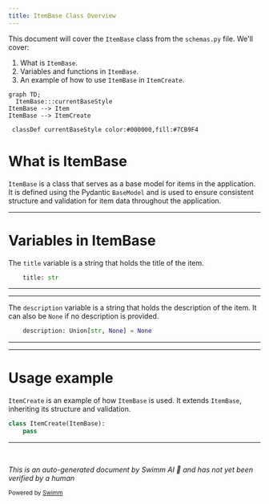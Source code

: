 ```yaml
---
title: ItemBase Class Overview
---
```

This document will cover the `ItemBase` class from the `schemas.py` file. We'll cover:

1. What is `ItemBase`.
2. Variables and functions in `ItemBase`.
3. An example of how to use `ItemBase` in `ItemCreate`.

```mermaid
graph TD;
  ItemBase:::currentBaseStyle
ItemBase --> Item
ItemBase --> ItemCreate

 classDef currentBaseStyle color:#000000,fill:#7CB9F4
```

# What is ItemBase

`ItemBase` is a class that serves as a base model for items in the application. It is defined using the Pydantic `BaseModel` and is used to ensure consistent structure and validation for item data throughout the application.

<SwmSnippet path="/docs_src/sql_databases/sql_app_py39/schemas.py" line="7">

---

# Variables in ItemBase

The `title` variable is a string that holds the title of the item.

```python
    title: str
```

---

</SwmSnippet>

<SwmSnippet path="/docs_src/sql_databases/sql_app_py39/schemas.py" line="8">

---

The `description` variable is a string that holds the description of the item. It can also be `None` if no description is provided.

```python
    description: Union[str, None] = None
```

---

</SwmSnippet>

<SwmSnippet path="/docs_src/sql_databases/sql_app_py39/schemas.py" line="11">

---

# Usage example

`ItemCreate` is an example of how `ItemBase` is used. It extends `ItemBase`, inheriting its structure and validation.

```python
class ItemCreate(ItemBase):
    pass
```

---

</SwmSnippet>

&nbsp;

*This is an auto-generated document by Swimm AI 🌊 and has not yet been verified by a human*

<SwmMeta version="3.0.0" repo-id="Z2l0aHViJTNBJTNBREVNTy1mYXN0YXBpJTNBJTNBZ2lsYWRuYXZvdA==" repo-name="DEMO-fastapi" doc-type="general-class"><sup>Powered by [Swimm](/)</sup></SwmMeta>
